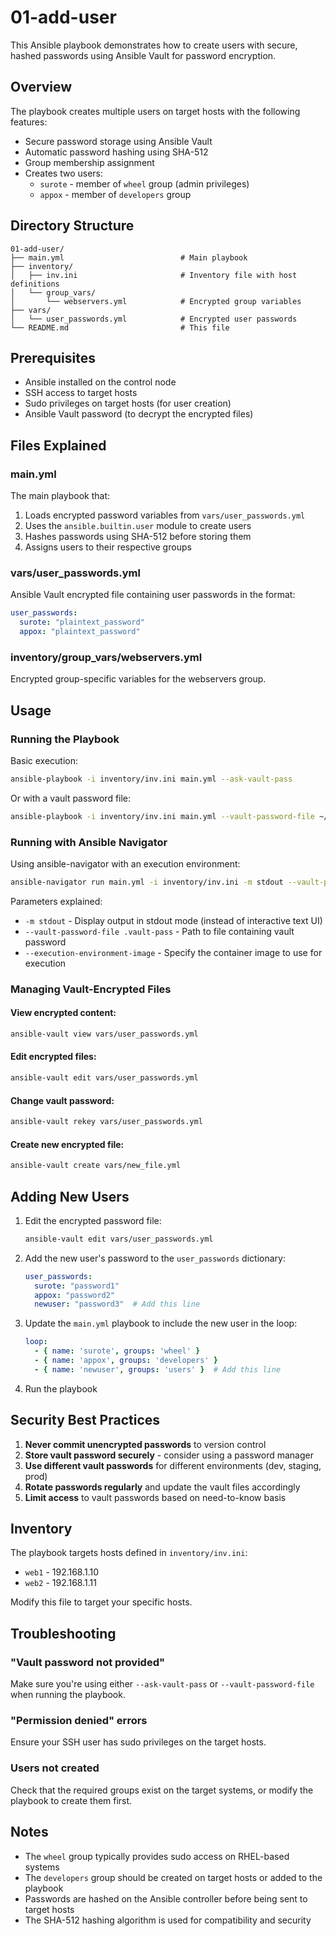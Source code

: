 # 01-add-user

This Ansible playbook demonstrates how to create users with secure, hashed passwords using Ansible Vault for password encryption.

## Overview

The playbook creates multiple users on target hosts with the following features:
- Secure password storage using Ansible Vault
- Automatic password hashing using SHA-512
- Group membership assignment
- Creates two users:
  - `surote` - member of `wheel` group (admin privileges)
  - `appox` - member of `developers` group

## Directory Structure

```
01-add-user/
├── main.yml                          # Main playbook
├── inventory/
│   ├── inv.ini                       # Inventory file with host definitions
│   └── group_vars/
│       └── webservers.yml            # Encrypted group variables
├── vars/
│   └── user_passwords.yml            # Encrypted user passwords
└── README.md                         # This file
```

## Prerequisites

- Ansible installed on the control node
- SSH access to target hosts
- Sudo privileges on target hosts (for user creation)
- Ansible Vault password (to decrypt the encrypted files)

## Files Explained

### main.yml
The main playbook that:
1. Loads encrypted password variables from `vars/user_passwords.yml`
2. Uses the `ansible.builtin.user` module to create users
3. Hashes passwords using SHA-512 before storing them
4. Assigns users to their respective groups

### vars/user_passwords.yml
Ansible Vault encrypted file containing user passwords in the format:
```yaml
user_passwords:
  surote: "plaintext_password"
  appox: "plaintext_password"
```

### inventory/group_vars/webservers.yml
Encrypted group-specific variables for the webservers group.

## Usage

### Running the Playbook

Basic execution:
```bash
ansible-playbook -i inventory/inv.ini main.yml --ask-vault-pass
```

Or with a vault password file:
```bash
ansible-playbook -i inventory/inv.ini main.yml --vault-password-file ~/.vault_pass
```

### Running with Ansible Navigator

Using ansible-navigator with an execution environment:
```bash
ansible-navigator run main.yml -i inventory/inv.ini -m stdout --vault-password-file .vault-pass --execution-environment-image localhost/minimal-ee:1.0
```

Parameters explained:
- `-m stdout` - Display output in stdout mode (instead of interactive text UI)
- `--vault-password-file .vault-pass` - Path to file containing vault password
- `--execution-environment-image` - Specify the container image to use for execution

### Managing Vault-Encrypted Files

#### View encrypted content:
```bash
ansible-vault view vars/user_passwords.yml
```

#### Edit encrypted files:
```bash
ansible-vault edit vars/user_passwords.yml
```

#### Change vault password:
```bash
ansible-vault rekey vars/user_passwords.yml
```

#### Create new encrypted file:
```bash
ansible-vault create vars/new_file.yml
```

## Adding New Users

1. Edit the encrypted password file:
   ```bash
   ansible-vault edit vars/user_passwords.yml
   ```

2. Add the new user's password to the `user_passwords` dictionary:
   ```yaml
   user_passwords:
     surote: "password1"
     appox: "password2"
     newuser: "password3"  # Add this line
   ```

3. Update the `main.yml` playbook to include the new user in the loop:
   ```yaml
   loop:
     - { name: 'surote', groups: 'wheel' }
     - { name: 'appox', groups: 'developers' }
     - { name: 'newuser', groups: 'users' }  # Add this line
   ```

4. Run the playbook

## Security Best Practices

1. **Never commit unencrypted passwords** to version control
2. **Store vault password securely** - consider using a password manager
3. **Use different vault passwords** for different environments (dev, staging, prod)
4. **Rotate passwords regularly** and update the vault files accordingly
5. **Limit access** to vault passwords based on need-to-know basis

## Inventory

The playbook targets hosts defined in `inventory/inv.ini`:
- `web1` - 192.168.1.10
- `web2` - 192.168.1.11

Modify this file to target your specific hosts.

## Troubleshooting

### "Vault password not provided"
Make sure you're using either `--ask-vault-pass` or `--vault-password-file` when running the playbook.

### "Permission denied" errors
Ensure your SSH user has sudo privileges on the target hosts.

### Users not created
Check that the required groups exist on the target systems, or modify the playbook to create them first.

## Notes

- The `wheel` group typically provides sudo access on RHEL-based systems
- The `developers` group should be created on target hosts or added to the playbook
- Passwords are hashed on the Ansible controller before being sent to target hosts
- The SHA-512 hashing algorithm is used for compatibility and security

